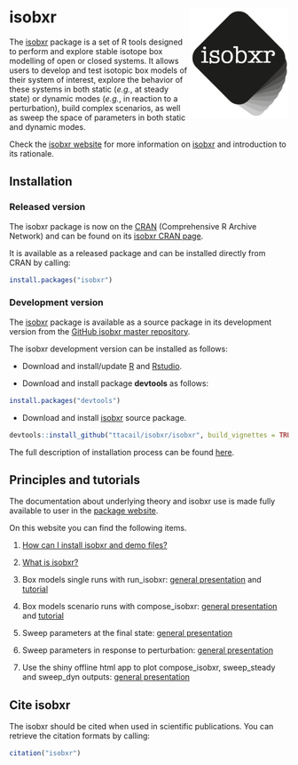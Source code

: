 
<!-- README.md is generated from README.Rmd. Please edit that file -->
# isobxr <img src="man/figures/README-logo.png" align="right" height="200px" />

<!-- badges: start -->
<!-- [![CRAN RStudio mirror downloads](https://cranlogs.r-pkg.org/badges/grand-total/isobxr?color=blue)](https://r-pkg.org/pkg/isobxr) -->
<!-- badges: end -->
The [isobxr](https://ttacail.github.io/isobxr_web/) package is a set of R tools designed to perform and explore stable isotope box modelling of open or closed systems. It allows users to develop and test isotopic box models of their system of interest, explore the behavior of these systems in both static (*e.g.*, at steady state) or dynamic modes (*e.g.*, in reaction to a perturbation), build complex scenarios, as well as sweep the space of parameters in both static and dynamic modes.

Check the [isobxr website](https://ttacail.github.io/isobxr_web/) for more information on [isobxr](https://ttacail.github.io/isobxr_web/) and introduction to its rationale.

## Installation

<!-- START copy/pasted from isobxr_website install instructions -->
### Released version

The isobxr package is now on the [CRAN](https://cran.r-project.org/) (Comprehensive R Archive Network) and can be found on its [isobxr CRAN page](https://CRAN.R-project.org/package=isobxr).

It is available as a released package and can be installed directly from CRAN by calling:

``` r
install.packages("isobxr")
```

### Development version

The [isobxr](https://ttacail.github.io/isobxr/) package is available as a source package in its development version from the [GitHub isobxr master repository](https://github.com/ttacail/isobxr).

The isobxr development version can be installed as follows:

-   Download and install/update [R](https://cran.r-project.org/) and [Rstudio](https://www.rstudio.com/products/rstudio/download/).

-   Download and install package **devtools** as follows:

``` r
install.packages("devtools")
```

-   Download and install [isobxr](https://ttacail.github.io/isobxr/) source package.

``` r
devtools::install_github("ttacail/isobxr/isobxr", build_vignettes = TRUE) # FALSE if no pandoc/Rstudio 
```

<!-- END copy/pasted from isobxr_website install instructions -->
The full description of installation process can be found [here](https://ttacail.github.io/isobxr_web/vgn_01_Installation.html).

## Principles and tutorials

<!-- START copy/pasted from isobxr_website index page -->
The documentation about underlying theory and isobxr use is made fully available to user in the [package website](https://ttacail.github.io/isobxr_web/index.html).

On this website you can find the following items.

1.  [How can I install isobxr and demo files?](https://ttacail.github.io/isobxr_web/vgn_01_Installation.html)

2.  [What is isobxr?](https://ttacail.github.io/isobxr_web/vgn_02_General_presentation.html)

3.  Box models single runs with run\_isobxr: [general presentation](https://ttacail.github.io/isobxr_web/vgn_03_Run_isobxr_presentation.html) and [tutorial](https://ttacail.github.io/isobxr_web/vgn_04_Run_isobxr_tutorial.html)

4.  Box models scenario runs with compose\_isobxr: [general presentation](https://ttacail.github.io/isobxr_web/vgn_05_compose_isobxr.html) and [tutorial](https://ttacail.github.io/isobxr_web/vgn_06_compose_isobxr_tutorial.html)

5.  Sweep parameters at the final state: [general presentation](https://ttacail.github.io/isobxr_web/vgn_07_sweep_steady.html)

6.  Sweep parameters in response to perturbation: [general presentation](https://ttacail.github.io/isobxr_web/vgn_08_sweep_dyn.html)

7.  Use the shiny offline html app to plot compose\_isobxr, sweep\_steady and sweep\_dyn outputs: [general presentation](https://ttacail.github.io/isobxr_web/vgn_09_runShinyPlots.html)

<!-- END copy/pasted from isobxr_website index page -->
## Cite isobxr

The isobxr should be cited when used in scientific publications. You can retrieve the citation formats by calling:

``` r
citation("isobxr")
```
